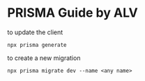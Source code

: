 # PRISMA Guide by ALV


to update the client
```
npx prisma generate
```

to create a new migration
```
npx prisma migrate dev --name <any name>
```